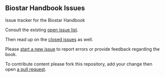 ## Biostar Handbook Issues

Issue tracker for the Biostar Handbook

Consult the existing [open issue list][issues]. 

Then read up on the [closed issues][closed] as well.

Please [start a new issue][new] to report errors or provide feedback regarding the book.

To contribute content please fork this repository, add your change then open [a pull request][pull].

[issues]: https://github.com/biostars/biostar-handbook-issues/issues
[new]: https://github.com/biostars/biostar-handbook-issues/issues/new
[closed]: https://github.com/biostars/biostar-handbook-issues/issues?q=is%3Aissue+is%3Aclosed

[pull]: https://help.github.com/articles/about-pull-requests/
